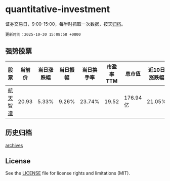 # quantitative-investment

证券交易日，9:00-15:00，每半时抓取一次数据，按天[归档](archives)。

`更新时间：2025-10-30 15:08:58 +0800`

## 强势股票

|股票|当前价|当日涨跌幅|当日振幅|当日换手率|市盈率TTM|总市值|近10日涨跌幅|
|----|----|----|----|----|----|----|----|
|[航天智造](https://xueqiu.com/S/SZ300446)|20.93|5.33%|9.26%|23.74%|19.52|176.94亿|21.05%|

## 历史归档

[archives](archives)

## License

See the [LICENSE](LICENSE) file for license rights and limitations (MIT).